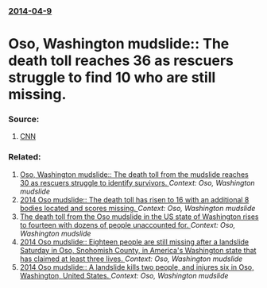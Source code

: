 ### [2014-04-9](/news/2014/04/9/index.md)

# Oso, Washington mudslide:: The death toll reaches 36 as rescuers struggle to find 10 who are still missing. 




### Source:

1. [CNN](http://www.cnn.com/2014/04/09/us/washington-landslide-death-toll/?hpt=hp_t2)

### Related:

1. [Oso, Washington mudslide:: The death toll from the mudslide reaches 30 as rescuers struggle to identify survivors. ](/news/2014/04/3/oso-washington-mudslide-the-death-toll-from-the-mudslide-reaches-30-as-rescuers-struggle-to-identify-survivors.md) _Context: Oso, Washington mudslide_
2. [2014 Oso mudslide:: The death toll has risen to 16 with an additional 8 bodies located and scores missing. ](/news/2014/03/25/2014-oso-mudslide-the-death-toll-has-risen-to-16-with-an-additional-8-bodies-located-and-scores-missing.md) _Context: Oso, Washington mudslide_
3. [The death toll from the Oso mudslide in the US state of Washington rises to fourteen with dozens of people unaccounted for. ](/news/2014/03/24/the-death-toll-from-the-oso-mudslide-in-the-us-state-of-washington-rises-to-fourteen-with-dozens-of-people-unaccounted-for.md) _Context: Oso, Washington mudslide_
4. [2014 Oso mudslide:: Eighteen people are still missing after a landslide Saturday in Oso, Snohomish County, in America's Washington state that has claimed at least three lives. ](/news/2014/03/23/2014-oso-mudslide-eighteen-people-are-still-missing-after-a-landslide-saturday-in-oso-snohomish-county-in-america-s-washington-state-tha.md) _Context: Oso, Washington mudslide_
5. [2014 Oso mudslide:: A landslide kills two people, and injures six in Oso, Washington, United States. ](/news/2014/03/22/2014-oso-mudslide-a-landslide-kills-two-people-and-injures-six-in-oso-washington-united-states.md) _Context: Oso, Washington mudslide_

